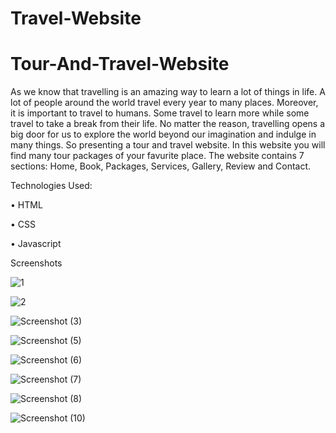 # Travel-Website

# Tour-And-Travel-Website

As we know that travelling is an amazing way to learn a lot of things in life. A lot of people around the world travel every year to many places. Moreover, it is important to travel to humans. Some travel to learn more while some travel to take a break from their life. No matter the reason, travelling opens a big door for us to explore the world beyond our imagination and indulge in many things. So presenting a tour and travel website. In this website you will find many tour packages of your favurite place. The website contains 7 sections: Home, Book, Packages, Services, Gallery, Review and Contact.

Technologies Used:

• HTML

• CSS

• Javascript

Screenshots


![1](https://user-images.githubusercontent.com/87437738/165063993-4ada7633-0b43-4826-95c6-5bcacfa4b8f0.png)


![2](https://user-images.githubusercontent.com/87437738/165063559-2c3fa6f4-c55c-4c8a-ada6-f1d0eb44959b.png)


![Screenshot (3)](https://user-images.githubusercontent.com/87437738/165063590-b1f8cc8c-f723-420e-8ab9-0457a834f01a.png)


![Screenshot (5)](https://user-images.githubusercontent.com/87437738/165063607-4562f7ce-0a70-41a3-a63a-6adc82a5b97e.png)


![Screenshot (6)](https://user-images.githubusercontent.com/87437738/165063632-0bb6f541-37da-48d8-ac06-25c7a80395bc.png)



![Screenshot (7)](https://user-images.githubusercontent.com/87437738/165063679-eef2cf0c-01ad-4b87-a2f0-d4cf1dd0e607.png)


![Screenshot (8)](https://user-images.githubusercontent.com/87437738/165063729-4d00e69f-303e-42fa-8416-c85869580dcb.png)


![Screenshot (10)](https://user-images.githubusercontent.com/87437738/165063757-9c2c905d-c726-4165-9969-0c2fb20108a2.png)

